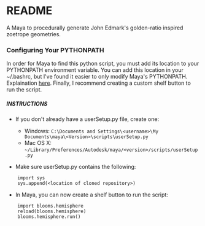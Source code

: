 # README #

A Maya to procedurally generate John Edmark's golden-ratio inspired zoetrope geometries.

### Configuring Your PYTHONPATH ###

In order for Maya to find this python script, you must add its location to your PYTHONPATH environment variable.  You can add this location in your ~/.bashrc, but I've found it easier to only modify Maya's PYTHONPATH.  Explaination [here](http://help.autodesk.com/view/MAYAUL/2015/ENU/?guid=Python_Python_in_Maya).  Finally, I recommend creating a custom shelf button to run the script.

##### INSTRUCTIONS #####

* If you don't already have a userSetup.py file, create one:
    * Windows: `C:\Documents and Settings\<username>\My Documents\maya\<Version>\scripts\userSetup.py`
    * Mac OS X: `~/Library/Preferences/Autodesk/maya/<version>/scripts/userSetup.py`

* Make sure userSetup.py contains the following:

```
    import sys
    sys.append(<location of cloned repository>)
```


* In Maya, you can now create a shelf button to run the script:

```
    import blooms.hemisphere
    reload(blooms.hemisphere)
    blooms.hemisphere.run()
```